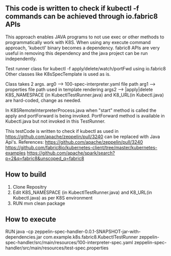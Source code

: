 
## This code is written to check if kubectl -f commands can be achieved through io.fabric8 APIs 

This approach enables JAVA programs to not use exec or other methods to programmatically work with K8S.
When using any execute command approach, 'kubectl' binary becomes a dependency.
fabric8 APIs are very useful in removing this dependency and the java project can be run independently.

Test runner class for kubectl -f apply/delete/watch/portFwd using io.fabric8
Other classes like K8sSpecTemplate is used as is.

Class takes 2 args. arg0 --> 100-spec-interpreter.yaml file path arg1 -->
properties file path used in template rendering args2 -->
<no-value>|apply|delete K8S_NAMESPACE (in KubectlTestRunner.java) and
K8_URL(in Kubectl.java) are hard-coded, change as needed.


In K8SRemoteInterpreterProcess.java when "start" method is called the apply
and portForward is being invoked. PortForward method is available in
Kubectl.java but not invoked in this TestRunner.


This testCode is written to check if kubectl as used in
https://github.com/apache/zeppelin/pull/3240 can be replaced with Java Api's.
References: https://github.com/apache/zeppelin/pull/3240
https://github.com/fabric8io/kubernetes-client/tree/master/kubernetes-examples
https://github.com/apache/spark/search?p=2&q=fabric8&unscoped_q=fabric8

## How to build 
1. Clone Repositry
2. Edit K8S_NAMESPACE (in KubectlTestRunner.java) and K8_URL(in Kubectl.java) as per K8S environment
3. RUN mvn clean package

## How to execute 
RUN 
java -cp zeppelin-spec-handler-0.0.1-SNAPSHOT-jar-with-dependencies.jar com.example.k8s.fabric8.KubectlTestRunner zeppelin-spec-handler/src/main/resources/100-interpreter-spec.yaml zeppelin-spec-handler/src/main/resources/test-spec.properties
